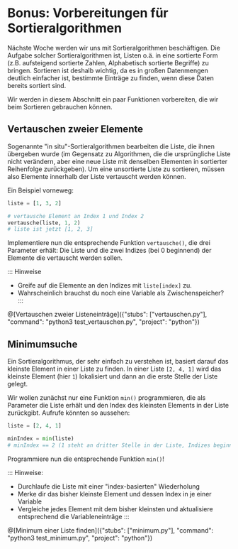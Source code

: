 # Bonus: Vorbereitungen für Sortieralgorithmen

Nächste Woche werden wir uns mit Sortieralgorithmen beschäftigen.
Die Aufgabe solcher Sortieralgorithmen ist, Listen o.ä. in eine sortierte Form (z.B. aufsteigend sortierte Zahlen, Alphabetisch sortierte Begriffe) zu bringen. Sortieren ist deshalb wichtig, da es in großen Datenmengen deutlich einfacher ist, bestimmte Einträge zu finden, wenn diese Daten bereits sortiert sind.

Wir werden in diesem Abschnitt ein paar Funktionen vorbereiten, die wir beim Sortieren gebrauchen können.

## Vertauschen zweier Elemente

Sogenannte "in situ"-Sortieralgorithmen bearbeiten die Liste, die ihnen übergeben wurde (im Gegensatz zu Algorithmen, die die ursprüngliche Liste nicht verändern, aber eine neue Liste mit denselben Elementen in sortierter Reihenfolge zurückgeben).
Um eine unsortierte Liste zu sortieren, müssen also Elemente innerhalb der Liste vertauscht werden können.

Ein Beispiel vorneweg:

```python
liste = [1, 3, 2]

# vertausche Element an Index 1 und Index 2
vertausche(liste, 1, 2)
# liste ist jetzt [1, 2, 3]
```

Implementiere nun die entsprechende Funktion `vertausche()`, die drei Parameter erhält: Die Liste und die zwei Indizes (bei 0 beginnend) der Elemente die vertauscht werden sollen.

::: Hinweise
- Greife auf die Elemente an den Indizes mit `liste[index]` zu.
- Wahrscheinlich brauchst du noch eine Variable als Zwischenspeicher?
:::

@[Vertauschen zweier Listeneinträge]({"stubs": ["vertauschen.py"], "command": "python3 test_vertauschen.py", "project": "python"})

## Minimumsuche

Ein Sortieralgorithmus, der sehr einfach zu verstehen ist, basiert darauf das kleinste Element in einer Liste zu finden. In einer Liste `[2, 4, 1]` wird das kleinste Element (hier `1`) lokalisiert und dann an die erste Stelle der Liste gelegt.

Wir wollen zunächst nur eine Funktion `min()` programmieren, die als Parameter die Liste erhält und den Index des kleinsten Elements in der Liste zurückgibt. Aufrufe könnten so aussehen:

```python
liste = [2, 4, 1]

minIndex = min(liste)
# minIndex == 2 (1 steht an dritter Stelle in der Liste, Indizes beginnen bei 0)
```

Programmiere nun die entsprechende Funktion `min()`!

::: Hinweise:
- Durchlaufe die Liste mit einer "index-basierten" Wiederholung
- Merke dir das bisher kleinste Element und dessen Index in je einer Variable
- Vergleiche jedes Element mit dem bisher kleinsten und aktualisiere entsprechend die Variableneinträge
:::

@[Minimum einer Liste finden]({"stubs": ["minimum.py"], "command": "python3 test_minimum.py", "project": "python"})
